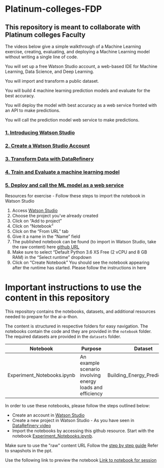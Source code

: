 # Platinum-colleges-FDP
## This repository is meant to collaborate with Platinum colleges Faculty

The videos below give a simple walkthrough of a Machine Learning exercise, creating, evaluating, and deploying a Machine Learning model without writing a single line of code.

You will set up a free Watson Studio account, a web-based IDE for Machine Learning, Data Science, and Deep Learning.

You will import and transform a public dataset.

You will build 4 machine learning prediction models and evaluate for the best accuracy.

You will deploy the model with best accuracy as a web service fronted with an API to make predictions.

You will call the prediction model web service to make predictions.

### [1. Introducing Watson Studio](https://www.youtube.com/watch?time_continue=6&v=zV4YLeIOTd4&feature=emb_logo)


### [2. Create a Watson Studio Account](https://www.youtube.com/watch?v=tU4nT7KX8SE&feature=emb_logo)


### [3. Transform Data with DataRefinery](https://www.youtube.com/watch?time_continue=1&v=QR2oeq6zqgc&feature=emb_logo)


### [4. Train and Evaluate a machine learning model](https://www.youtube.com/watch?time_continue=3&v=fxG40Sz8tik&feature=emb_logo)


### [5. Deploy and call the ML model as a web service](https://www.youtube.com/watch?v=d32NgfdCvh8&feature=emb_logo)



Resources for exercise -
Follow these steps to import the notebook in Watson Studio
1. Access [Watson Studio](https://dataplatform.cloud.ibm.com)
2. Choose the project you’ve already created
3. Click on “Add to project”
4. Click on “Notebook”
5. Click on the “From URL” tab
6. Give it a name in the “Name” field
7. The published notebook can be found (to import in Watson Studio, take the raw content) here [github URL](https://github.com/sattwati/Platinum-colleges-FDP/blob/master/notebook/Experiment_Notebooks.ipynb)
8. Make sure to select “Default Python 3.6 XS Free (2 vCPU and 8 GB RAM) in the “Select runtime” dropdown
9. Click on “Create Notebook”
You should see the notebook appearing after the runtime has started. Please follow the instructions in here

# Important instructions to use the content in this repository 

This repository contains the notebooks, datasets, and additional resources needed to prepare for the ai-a-thon. 

The content is structured in respective folders for easy navigation. The notebooks contain the code and they are provided in the `notebook` folder. The required datasets are provided in the `datasets` folder.

|Notebook    |Purpose                                                               |Dataset                        |
|-------------|-----------------------------------------------------------------------|--------------------------------|
|Experiment_Notebooks.ipynb|An example scenario involving energy loads and efficiency|Building_Energy_Prediction.csv|


In order to use these notebooks, please follow the steps outlined below:

* Create an account in [Watson Studio](https://dataplatform.cloud.ibm.com)
* Create a new project in Watson Studio - As you have seen in [DataRefinery video](https://www.youtube.com/watch?time_continue=1&v=QR2oeq6zqgc&feature=emb_logo)
* Import the notebooks by accessing this github resource. Start with the notebook [Experiment_Notebooks.ipynb](https://github.com/sattwati/Platinum-colleges-FDP/blob/master/notebook/Experiment_Notebooks.ipynb). <This is an example for your benefit. The actual exercise will be with a different data and notebook.>

Make sure to use the "raw" content URL
Follow the [step by step guide](https://github.com/sattwati/Platinum-colleges-FDP/blob/master/FDP_Handson_ML_WS_Steps.pptx) Refer to snapshots in the ppt.

Use the following link to preview the notebook
[Link to notebook for session](https://github.com/sattwati/Platinum-colleges-FDP/blob/master/notebook/FDP_Steel_Plates_Faults_upload.ipynb)

